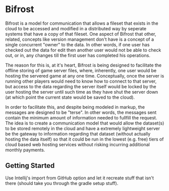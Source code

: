 # Bifrost
Bifrost is a model for communication that allows a fileset that exists in the cloud to be accessed and modified in a distributed way by seperate systems that have a copy of that fileset.
One aspect of Bifrost that other, related, concepts like version management don't have is a concept of a single concurrent "owner" to the data. In other words, if one user has checked out the data for edit then another user would not be able to check out, or in, any changes till the first user has completed his operations.

The reason for this is, at it's heart, Bifrost is being designed to facilitate the offline storing of game server files, where, inherently, one user would be hosting the servered game at any one time. Conceptually, once the server is running other players would need to know how to connect to that server, but access to the data regarding the server itself would be locked by the user hosting the server until such time as they have shut the server down (at which point the current state would be saved to the cloud).

In order to facilitate this, and despite being modeled in markup, the messages are designed to be "terse". In other words, the messages sent contain the minimum amount of information needed to fullfill the request. The idea is to create a communication model that would allow the dataset(s) to be stored remotely in the cloud and have a extremely lightweight server be the gateway to information regarding that dataset (without actually hosting the data itself) so that it could be run in the lowest (e.g. free) tiers of cloud based web hosting services without risking incurring additional monthly payments.

## Getting Started
Use Intellij's import from GitHub option and let it recreate stuff that isn't there (should take you through the gradle setup stuff).